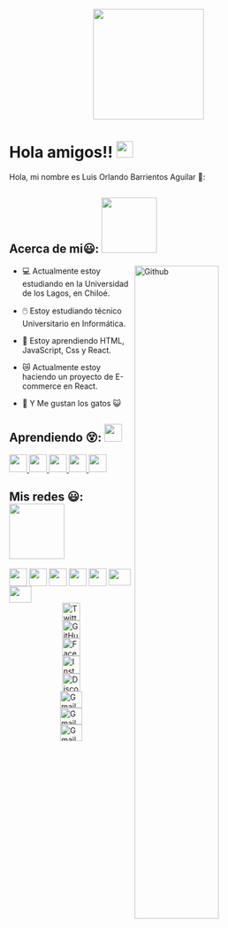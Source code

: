 <p align="center">
    <img width="200" src="https://avatars.githubusercontent.com/u/165041526?s=400&u=2b4250e0393009c97ce2e11a8e744a45e0dd7c91&v=4">
</p>

<h1> Hola amigos!! <img src = "https://raw.githubusercontent.com/MartinHeinz/MartinHeinz/master/wave.gif" width = 30px> </h1>
<p align='center'>
</p>



<div size='20px'> Hola, mi nombre es Luis Orlando Barrientos Aguilar 🤠: 
</div>

<h2> Acerca de mi😃: <img src = "https://media0.giphy.com/media/KDDpcKigbfFpnejZs6/giphy.gif?cid=ecf05e47oy6f4zjs8g1qoiystc56cu7r9tb8a1fe76e05oty&rid=giphy.gif" width = 100px></h2>

<img width="55%" align="right" alt="Github" src="https://raw.githubusercontent.com/onimur/.github/master/.resources/git-header.svg" />

- 💻 Actualmente estoy estudiando en la Universidad de los Lagos, en Chiloé.

- 🖱️ Estoy estudiando técnico Universitario en Informática.
  
- 🌱 Estoy aprendiendo HTML, JavaScript, Css y React.
  
- 😿 Actualmente estoy haciendo un proyecto de E-commerce en React.

- 🌳 Y Me gustan los gatos 😺

<h2> Aprendiendo 😵: <img src = "https://media2.giphy.com/media/QssGEmpkyEOhBCb7e1/giphy.gif?cid=ecf05e47a0n3gi1bfqntqmob8g9aid1oyj2wr3ds3mg700bl&rid=giphy.gif" width = 32px> </h2>
<a href= https://github.com/Shezmu7?tab=repositories > <img width ='32px' src ='https://raw.githubusercontent.com/rahulbanerjee26/githubAboutMeGenerator/main/icons/reactjs.svg'> </a>
<a href= https://github.com/Shezmu7?tab=repositories > <img width ='32px' src ='https://raw.githubusercontent.com/rahulbanerjee26/githubAboutMeGenerator/main/icons/javascript.svg'> </a>
<a href= https://github.com/Shezmu7?tab=repositories > <img width ='32px' src ='https://raw.githubusercontent.com/rahulbanerjee26/githubAboutMeGenerator/main/icons/c.svg'> </a>
<a href= https://github.com/Shezmu7?tab=repositories > <img width ='32px' src ='https://raw.githubusercontent.com/rahulbanerjee26/githubAboutMeGenerator/main/icons/css.svg'> </a>
<a href= https://github.com/Shezmu7?tab=repositories > <img width ='32px' src ='https://raw.githubusercontent.com/rahulbanerjee26/githubAboutMeGenerator/main/icons/html.svg'> </a>


<h2> Mis redes 😃: <img src='https://raw.githubusercontent.com/ShahriarShafin/ShahriarShafin/main/Assets/handshake.gif' width="100px"> </h2> 
<a href = 'https://x.com/_Shezmu_'> <img width = '32px' align= 'center' src="https://raw.githubusercontent.com/rahulbanerjee26/githubAboutMeGenerator/main/icons/twitter.svg"/></a> 
<a href = 'https://github.com/Shezmu7'> <img width = '32px' align= 'center' src="https://raw.githubusercontent.com/rahulbanerjee26/githubAboutMeGenerator/main/icons/github.svg"/></a>
<a href = 'https://www.facebook.com/luis.barrientos.31753058'> <img width = '32px' align= 'center' src="https://raw.githubusercontent.com/rahulbanerjee26/githubAboutMeGenerator/main/icons/facebook.svg"/></a>
<a href = 'https://www.instagram.com/_shezmu._/?hl=es-es'> <img width = '32px' align= 'center' src="https://raw.githubusercontent.com/rahulbanerjee26/githubAboutMeGenerator/main/icons/instagram.svg"/></a>
<a href = 'Discordapp/users/726197921409663057'> <img width = '32px' align= 'center' src="https://raw.githubusercontent.com/rahulbanerjee26/githubAboutMeGenerator/main/icons/discord.svg"/></a>
<a href = "mailto: luisorlando.barrientos1@alumnos.ulagos.cl"><img align="center" src="https://simpleicons.org/icons/gmail.svg" height="30" width="40" /></a>
<a href = "mailto: xinlu.luis.barrientos.2003@gmail.com"><img align="center" src="https://simpleicons.org/icons/gmail.svg" height="30" width="40" /></a>
<a href='https://x.com/_Shezmu_' style="display: flex; justify-content: center;">
  <img width='32px' src="https://raw.githubusercontent.com/rahulbanerjee26/githubAboutMeGenerator/main/icons/twitter.svg" alt="Twitter Icon"/>
</a>

<a href='https://github.com/Shezmu7' style="display: flex; justify-content: center;">
  <img width='32px' src="https://raw.githubusercontent.com/rahulbanerjee26/githubAboutMeGenerator/main/icons/github.svg" alt="GitHub Icon"/>
</a>

<a href='https://www.facebook.com/luis.barrientos.31753058' style="display: flex; justify-content: center;">
  <img width='32px' src="https://raw.githubusercontent.com/rahulbanerjee26/githubAboutMeGenerator/main/icons/facebook.svg" alt="Facebook Icon"/>
</a>

<a href='https://www.instagram.com/_shezmu._/?hl=es-es' style="display: flex; justify-content: center;">
  <img width='32px' src="https://raw.githubusercontent.com/rahulbanerjee26/githubAboutMeGenerator/main/icons/instagram.svg" alt="Instagram Icon"/>
</a>

<a href='Discordapp/users/726197921409663057' style="display: flex; justify-content: center;">
  <img width='32px' src="https://raw.githubusercontent.com/rahulbanerjee26/githubAboutMeGenerator/main/icons/discord.svg" alt="Discord Icon"/>
</a>

<a href="mailto:luisorlando.barrientos1@alumnos.ulagos.cl" style="display: flex; justify-content: center;">
  <img src="https://simpleicons.org/icons/gmail.svg" height="30" width="40" alt="Gmail Icon 1"/>
</a>

<a href="mailto:xinlu.luis.barrientos.2003@gmail.com" style="display: flex; justify-content: center;">
  <img src="https://simpleicons.org/icons/gmail.svg" height="30" width="40" alt="Gmail Icon 2"/>
</a>

<a href="mailto:xinlu.luis.barrientos.2003@gmail.com" style="display: flex; justify-content: center;">
  <img src="https://simpleicons.org/icons/gmail.svg" height="30" width="40" alt="Gmail Icon"/>
</a>

  
